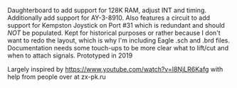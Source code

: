 Daughterboard to add support for 128K RAM, adjust INT and timing. Additionally add support for AY-3-8910.
Also features a circuit to add support for Kempston Joystick on Port #31 which is redundant and should *NOT* be populated. Kept for historical purposes or rather because I don't want to redo the layout, which is why I'm including Eagle .sch and .brd files.
Documentation needs some touch-ups to be more clear what to lift/cut and when to attach signals.
Prototyped in 2019

Largely inspired by https://www.youtube.com/watch?v=I8NjLR6Kafg with help from people over at zx-pk.ru
